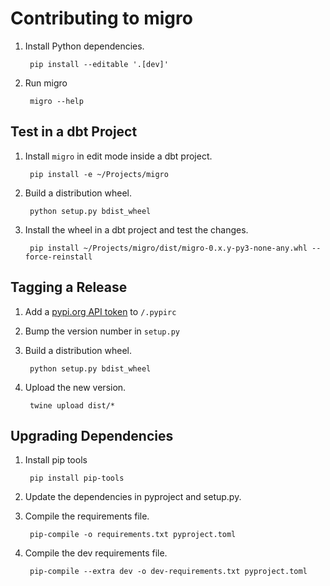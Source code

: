 # Contributing to migro

1. Install Python dependencies.

        pip install --editable '.[dev]'

1. Run migro

        migro --help

## Test in a dbt Project

1. Install `migro` in edit mode inside a dbt project.

        pip install -e ~/Projects/migro

1. Build a distribution wheel.

        python setup.py bdist_wheel

1. Install the wheel in a dbt project and test the changes.

        pip install ~/Projects/migro/dist/migro-0.x.y-py3-none-any.whl --force-reinstall

## Tagging a Release

1. Add a [pypi.org API token](https://packaging.python.org/en/latest/specifications/pypirc/#using-a-pypi-token) to `/.pypirc`
1. Bump the version number in `setup.py`
1. Build a distribution wheel.

        python setup.py bdist_wheel

1. Upload the new version.

        twine upload dist/*

## Upgrading Dependencies

1. Install pip tools

        pip install pip-tools

1. Update the dependencies in pyproject and setup.py.
1. Compile the requirements file.

        pip-compile -o requirements.txt pyproject.toml

1. Compile the dev requirements file.

        pip-compile --extra dev -o dev-requirements.txt pyproject.toml
